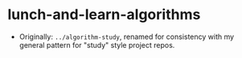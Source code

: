 # lunch-and-learn-algorithms

- Originally: `../algorithm-study`, renamed for consistency with
  my general pattern for "study" style project repos.
